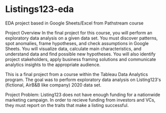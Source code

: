 # Listings123-eda
EDA project based in Google Sheets/Excel from Pathstream course

Project Overview
In the final project for this course, you will perform an exploratory data analysis on a given data set. You must discover patterns, spot anomalies, frame hypotheses, and check assumptions in Google Sheets. You will visualize data, calculate main characteristics, and understand data and find possible new hypotheses. You will also identify project stakeholders, apply business framing solutions and communicate analytics insights to the appropriate audience. 

This is a final project from a course within the Tableau Data Analytics program. The goal was to perform exploratory data analysis on Listing123's (fictional, AirB&B like company) 2020 data set.

Project Problem: Listing123 does not have enough funding for a nationwide marketing campaign. In order to recieve funding from investors and VCs, they must report on the traits that make a listing successful.


